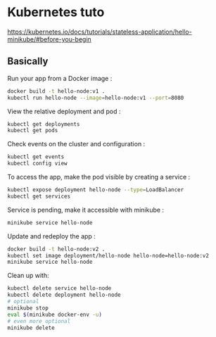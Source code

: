 # Kubernetes tuto

https://kubernetes.io/docs/tutorials/stateless-application/hello-minikube/#before-you-begin

## Basically

Run your app from a Docker image :

```bash
docker build -t hello-node:v1 .
kubectl run hello-node --image=hello-node:v1 --port=8080
```

View the relative deployment and pod :

```bash
kubectl get deployments
kubectl get pods
```

Check events on the cluster and configuration :

```bash
kubectl get events
kubectl config view
```

To access the app, make the pod visible by creating a service :

```bash
kubectl expose deployment hello-node --type=LoadBalancer
kubectl get services
```

Service is pending, make it accessible with minikube :

```bash
minikube service hello-node
```

Update and redeploy the app :

```bash
docker build -t hello-node:v2 .
kubectl set image deployment/hello-node hello-node=hello-node:v2
minikube service hello-node
```

Clean up with:

```bash
kubectl delete service hello-node
kubectl delete deployment hello-node
# optional
minikube stop
eval $(minikube docker-env -u)
# even more optional
minikube delete
```